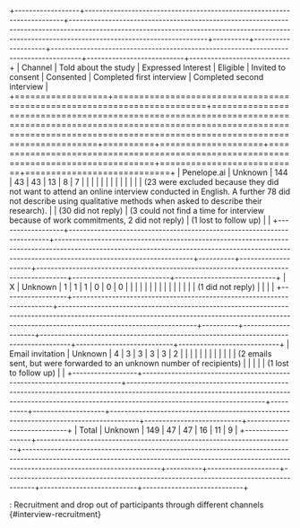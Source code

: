 +------------------+------------------------------------------------------------------------+--------------------------------------------------------------------------------------------------------------------------------------------------------------------------------------------------+----------+--------------------+--------------------------------------------------------------------------------------+---------------------------+----------------------------+
| Channel          | Told about the study                                                   | Expressed Interest                                                                                                                                                                               | Eligible | Invited to consent | Consented                                                                            | Completed first interview | Completed second interview |
+==================+========================================================================+==================================================================================================================================================================================================+==========+====================+======================================================================================+===========================+============================+
| Penelope.ai      | Unknown                                                                | 144                                                                                                                                                                                              | 43       | 43                 | 13                                                                                   | 8                         | 7                          |
|                  |                                                                        |                                                                                                                                                                                                  |          |                    |                                                                                      |                           |                            |
|                  |                                                                        | (23 were excluded because they did not want to attend an online interview conducted in English. A further 78 did not describe using qualitative methods when asked to describe their research).  |          | (30 did not reply) | (3 could not find a time for interview because of work commitments, 2 did not reply) | (1 lost to follow up)     |                            |
+------------------+------------------------------------------------------------------------+--------------------------------------------------------------------------------------------------------------------------------------------------------------------------------------------------+----------+--------------------+--------------------------------------------------------------------------------------+---------------------------+----------------------------+
| X                | Unknown                                                                | 1                                                                                                                                                                                                | 1        | 1                  | 0                                                                                    | 0                         | 0                          |
|                  |                                                                        |                                                                                                                                                                                                  |          |                    |                                                                                      |                           |                            |
|                  |                                                                        |                                                                                                                                                                                                  |          | (1 did not reply)  |                                                                                      |                           |                            |
+------------------+------------------------------------------------------------------------+--------------------------------------------------------------------------------------------------------------------------------------------------------------------------------------------------+----------+--------------------+--------------------------------------------------------------------------------------+---------------------------+----------------------------+
| Email invitation | Unknown                                                                | 4                                                                                                                                                                                                | 3        | 3                  | 3                                                                                    | 3                         | 2                          |
|                  |                                                                        |                                                                                                                                                                                                  |          |                    |                                                                                      |                           |                            |
|                  | (2 emails sent, but were forwarded to an unknown number of recipients) |                                                                                                                                                                                                  |          |                    |                                                                                      | (1 lost to follow up)     |                            |
+------------------+------------------------------------------------------------------------+--------------------------------------------------------------------------------------------------------------------------------------------------------------------------------------------------+----------+--------------------+--------------------------------------------------------------------------------------+---------------------------+----------------------------+
| Total            | Unknown                                                                | 149                                                                                                                                                                                              | 47       | 47                 | 16                                                                                   | 11                        | 9                          |
+------------------+------------------------------------------------------------------------+--------------------------------------------------------------------------------------------------------------------------------------------------------------------------------------------------+----------+--------------------+--------------------------------------------------------------------------------------+---------------------------+----------------------------+

: Recruitment and drop out of participants through different channels {#interview-recruitment}